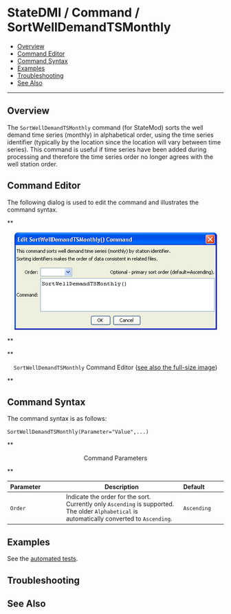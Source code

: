 # StateDMI / Command / SortWellDemandTSMonthly #

* [Overview](#overview)
* [Command Editor](#command-editor)
* [Command Syntax](#command-syntax)
* [Examples](#examples)
* [Troubleshooting](#troubleshooting)
* [See Also](#see-also)

-------------------------

## Overview ##

The `SortWellDemandTSMonthly` command (for StateMod)
sorts the well demand time series (monthly) in alphabetical order, using the time series
identifier (typically by the location since the location will vary between time series).
This command is useful if time series have been added during processing and therefore the time series order no longer agrees with the well station order.

## Command Editor ##

The following dialog is used to edit the command and illustrates the command syntax.

**<p style="text-align: center;">
![SortWellDemandTSMonthly](SortWellDemandTSMonthly.png)
</p>**

**<p style="text-align: center;">
`SortWellDemandTSMonthly` Command Editor (<a href="../SortWellDemandTSMonthly.png">see also the full-size image</a>)
</p>**

## Command Syntax ##

The command syntax is as follows:

```text
SortWellDemandTSMonthly(Parameter="Value",...)
```
**<p style="text-align: center;">
Command Parameters
</p>**

| **Parameter**&nbsp;&nbsp;&nbsp;&nbsp;&nbsp;&nbsp;&nbsp;&nbsp;&nbsp;&nbsp;&nbsp;&nbsp; | **Description** | **Default**&nbsp;&nbsp;&nbsp;&nbsp;&nbsp;&nbsp;&nbsp;&nbsp;&nbsp;&nbsp; |
| --------------|-----------------|----------------- |
| `Order` | Indicate the order for the sort.  Currently only `Ascending` is supported.  The older `Alphabetical` is automatically converted to `Ascending`. | `Ascending` |

## Examples ##

See the [automated tests](https://github.com/OpenCDSS/cdss-app-statedmi-test/tree/master/test/regression/commands/SortWellDemandTSMonthly).

## Troubleshooting ##

## See Also ##

